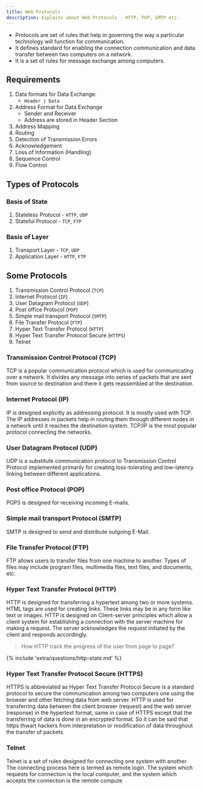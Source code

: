 ```yaml
---
title: Web Protocols
description: Explains about Web Protocols - HTTP, POP, SMTP etc.
---
```



- Protocols are set of rules that help in governing the way a particular technology will function for communication.
- It defines standard for enabling the connection communication and data transfer between two computers on a network.
- It is a set of rules for message exchange among computers.

## Requirements
1. Data formats for Data Exchange: 
    - `Header | Data`
2. Address Format for Data Exchange
    - Sender and Receiver
    - Address are stored in Header Section
3. Address Mapping
4. Routing
5. Detection of Transmission Errors
6. Acknowledgement
7. Loss of Information (Handling)
8. Sequence Control
9. Flow Control

## Types of Protocols

### Basis of State
1. Stateless Protocol - `HTTP`, `UDP`
2. Stateful Protocol - `TCP`, `FTP`

### Basis of Layer
1. Transport Layer - `TCP`, `UDP`
2. Application Layer - `HTTP`, `FTP`

## Some Protocols
1. Transmission Control Protocol (`TCP`)
2. Internet Protocol (`IP`)
3. User Datagram Protocol (`UDP`)
4. Post office Protocol (`POP`)
5. Simple mail transport Protocol (`SMTP`)
6. File Transfer Protocol (`FTP`)
7. Hyper Text Transfer Protocol (`HTTP`)
8. Hyper Text Transfer Protocol Secure (`HTTPS`)
9. Telnet

### Transmission Control Protocol (TCP)
TCP is a popular communication protocol which is used for communicating over a network. It divides any message into series of packets that are sent from source to destination and there it gets reassembled at the destination.

### Internet Protocol (IP)
IP is designed explicitly as addressing protocol. It is mostly used with TCP. The IP addresses in packets help in routing them through different nodes in a network until it reaches the destination system. TCP/IP is the most popular protocol connecting the networks.

### User Datagram Protocol (UDP)
UDP is a substitute communication protocol to Transmission Control Protocol implemented primarily for creating loss-tolerating and low-latency linking between different applications.

### Post office Protocol (POP)
POP3 is designed for receiving incoming E-mails.

### Simple mail transport Protocol (SMTP)
SMTP is designed to send and distribute outgoing E-Mail.

### File Transfer Protocol (FTP)
FTP allows users to transfer files from one machine to another. Types of files may include program files, multimedia files, text files, and documents, etc.

### Hyper Text Transfer Protocol (HTTP)
HTTP is designed for transferring a hypertext among two or more systems. HTML tags are used for creating links. These links may be in any form like text or images. HTTP is designed on Client-server principles which allow a client system for establishing a connection with the server machine for making a request. The server acknowledges the request initiated by the client and responds accordingly.

> How HTTP track the progress of the user from page to page?

{% include 'extra/questions/http-state.md' %}

### Hyper Text Transfer Protocol Secure (HTTPS)
HTTPS is abbreviated as Hyper Text Transfer Protocol Secure is a standard protocol to secure the communication among two computers one using the browser and other fetching data from web server. HTTP is used for transferring data between the client browser (request) and the web server (response) in the hypertext format, same in case of HTTPS except that the transferring of data is done in an encrypted format. So it can be said that https thwart hackers from interpretation or modification of data throughout the transfer of packets.

### Telnet
Telnet is a set of rules designed for connecting one system with another. The connecting process here is termed as remote login. The system which requests for connection is the local computer, and the system which accepts the connection is the remote compute


